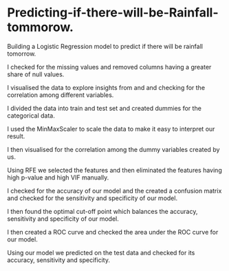 # Predicting-if-there-will-be-Rainfall-tommorow.
Building a Logistic Regression model to predict if  there will be rainfall tomorrow.

I checked for the missing values and removed columns having a greater share of null values.

I visualised the data to explore insights from and and checking for the correlation among different variables.

I divided the data into train and test set and created dummies for the categorical data.

I used the MinMaxScaler to scale the data to make it easy to interpret our result.

I then visualised for the correlation among the dummy variables created by us.

Using RFE we selected the features and then eliminated the features having high p-value and high VIF manually.

I checked for the accuracy of our model and the created a confusion matrix and checked for the sensitivity and specificity of our model.

I then found the optimal cut-off point which balances the accuracy, sensitivity and specificity of our model.

I then created a ROC curve and checked the area under the ROC curve for our model.

Using our model we predicted on the test data and checked for its accuracy, sensitivity and specificity.
